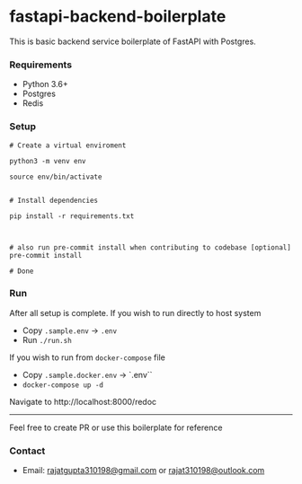 # fastapi-backend-boilerplate

This is basic backend service boilerplate of FastAPI with Postgres.

### Requirements

- Python 3.6+
- Postgres
- Redis


### Setup

```shell
# Create a virtual enviroment

python3 -m venv env

source env/bin/activate


# Install dependencies

pip install -r requirements.txt



# also run pre-commit install when contributing to codebase [optional]
pre-commit install

# Done
```


### Run
After all setup is complete. If you wish to run directly to host system

- Copy `.sample.env` -> `.env`
- Run `./run.sh`

If you wish to run from `docker-compose` file
- Copy `.sample.docker.env` -> `.env``
- `docker-compose up -d`

Navigate to http://localhost:8000/redoc

-----------------------
Feel free to create PR or use this boilerplate for reference


### Contact
- Email: rajatgupta310198@gmail.com or rajat310198@outlook.com

